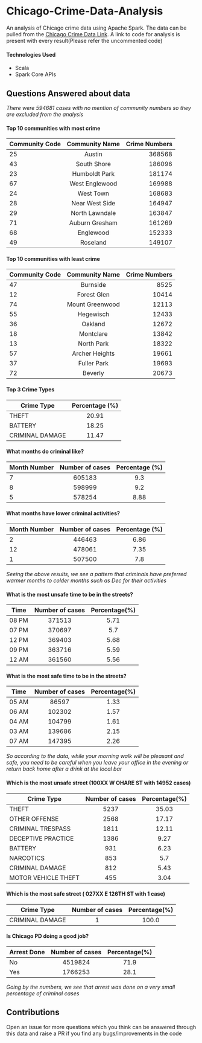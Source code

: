 # Chicago-Crime-Data-Analysis
An analysis of Chicago crime data using Apache Spark. The data can be pulled from the [Chicago Crime Data Link](https://data.cityofchicago.org/Public-Safety/Crimes-2001-to-present/ijzp-q8t2). A link to code for analysis is present with every result(Please refer the uncommented code)

#### Technologies Used
 - Scala
 - Spark Core APIs

## Questions Answered about data

*There were 594681 cases with no mention of community numbers so they are excluded from the analysis*

#### Top 10 communities with most crime
| Community Code        | Community Name           | Crime Numbers  |
| ------------- |:-------------:| -----:|
|25 | Austin | 368568|
|43 | South Shore | 186096|
|23 | Humboldt Park | 181174|
|67 | West Englewood | 169988|
|24 | West Town | 168683|
|28 | Near West Side | 164947|
|29 | North Lawndale | 163847|
|71 | Auburn Gresham | 161269|
|68 | Englewood | 152333|
|49 | Roseland | 149107|

#### Top 10 communities with least crime
| Community Code        | Community Name           | Crime Numbers  |
| ------------- |:-------------:| -----:|
|47 | Burnside  | 8525|
|12 | Forest Glen | 10414|
|74 | Mount Greenwood | 12113|
|55 | Hegewisch | 12433|
|36 | Oakland | 12672|
|18 | Montclare | 13842|
|13 | North Park | 18322|
|57 | Archer Heights | 19661|
|37 | Fuller Park | 19693|
|72 | Beverly | 20673|

#### Top 3 Crime Types
| Crime Type        | Percentage (%)          |
| ------------- |:-------------:| 
| THEFT | 20.91 |
| BATTERY | 18.25 |
| CRIMINAL DAMAGE | 11.47 |

#### What months do criminal like? 
| Month Number | Number of cases  | Percentage (%) |
| ------------- |:-------------:| :-------------:| 
| 7 | 605183 | 9.3 |
| 8 | 598999 | 9.2 |
| 5 | 578254 | 8.88 |

#### What months have lower criminal activities?
| Month Number | Number of cases  | Percentage (%) |
| ------------- |:-------------:| :-------------:| 
| 2 | 446463 | 6.86 |
| 12 | 478061 | 7.35 |
| 1 | 507500 | 7.8 |

*Seeing the above results, we see a pattern that criminals have preferred warmer months to colder months such as Dec for their activities*

#### What is the most unsafe time to be in the streets?
| Time | Number of cases  | Percentage(%)  |
| ------------- |:-------------:| :-------------:|
| 08 PM | 371513 | 5.71 |
| 07 PM | 370697 | 5.7  |
| 12 PM | 369403 | 5.68 |
| 09 PM | 363716 | 5.59 |
| 12 AM | 361560 | 5.56 |

#### What is the most safe time to be in the streets?
| Time | Number of cases  | Percentage(%)   |
| ------------- |:-------------:| :-------------:|
| 05 AM | 86597 | 1.33 |
| 06 AM | 102302 | 1.57 |
| 04 AM | 104799 | 1.61 |
| 03 AM | 139686 | 2.15 |
| 07 AM | 147395 | 2.26 |

*So according to the data, while your morning walk will be pleasant and safe, you need to be careful when you leave your office in the evening or return back home after a drink at the local bar*

#### Which is the most unsafe street (100XX W OHARE ST with 14952 cases)
| Crime Type | Number of cases  | Percentage(%)    |
| ------------- |:-------------:| :-------------:|
| THEFT | 5237 | 35.03 |
| OTHER OFFENSE | 2568 | 17.17 |
| CRIMINAL TRESPASS | 1811 | 12.11 |
| DECEPTIVE PRACTICE | 1386 | 9.27 |
| BATTERY | 931 | 6.23 |
| NARCOTICS | 853 | 5.7 |
| CRIMINAL DAMAGE | 812 | 5.43 |
| MOTOR VEHICLE THEFT | 455 | 3.04 |

#### Which is the most safe street ( 027XX E 126TH ST with 1 case)
| Crime Type | Number of cases  | Percentage(%)    |
| ------------- |:-------------:| :-------------:|
| CRIMINAL DAMAGE | 1 | 100.0 |

#### Is Chicago PD doing a good job? 
| Arrest Done | Number of cases  | Percentage(%)    |
| ------------- |:-------------:| :-------------:|
| No | 4519824 | 71.9 |
| Yes | 1766253 | 28.1 |

*Going by the numbers, we see that arrest was done on a very small percentage of criminal cases*

## Contributions

Open an issue for more questions which you think can be answered through this data and raise a PR if you find any bugs/improvements in the code
